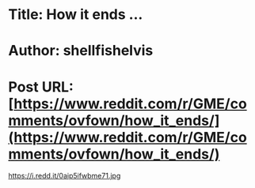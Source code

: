 # Title: How it ends …
# Author: shellfishelvis
# Post URL: [https://www.reddit.com/r/GME/comments/ovfown/how_it_ends/](https://www.reddit.com/r/GME/comments/ovfown/how_it_ends/)


https://i.redd.it/0aip5ifwbme71.jpg